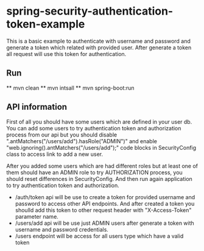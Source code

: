 # spring-security-authentication-token-example
This is a basic example to authenticate with username and password and generate a token which related with provided user. After generate a token all request will use this token for authentication.

## Run
  ** mvn clean
  ** mvn intsall
  ** mvn spring-boot:run

## API information
First of all you should have some users which are defined in your user db. You can add some users to try authentication token and authorization process from our api but you should disable ".antMatchers("/users/add").hasRole("ADMIN")" and enable "web.ignoring().antMatchers("/users/add");" code blocks in SecurityConfig class to access link to add a new user.

After you added some users which are had different roles but at least one of them should have an ADMIN role to try AUTHORIZATION process, you should reset differences in SecurityConfig. And then run again application to try authentication token and authorization.

* /auth/token api will be use to create a token for provided username and password to access other API endpoints. And after created a token you shoulld add this token to other request header with "X-Access-Token" parameter name.
* /users/add api will be use just ADMIN users after generate a token with username and password credentials.
* /users endpoint will be access for all users type which have a valid token
